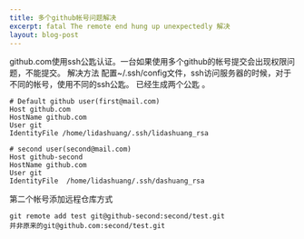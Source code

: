 ```yaml
---
title: 多个github帐号问题解决
excerpt: fatal The remote end hung up unexpectedly 解决 
layout: blog-post
---
```


github.com使用ssh公匙认证。一台如果使用多个github的帐号提交会出现权限问题，不能提交。
解决方法 
配置~/.ssh/config文件，ssh访问服务器的时候，对于不同的帐号，使用不同的ssh公匙。
已经生成两个公匙 。

    # Default github user(first@mail.com)
    Host github.com
    HostName github.com
    User git
    IdentityFile /home/lidashuang/.ssh/lidashuang_rsa

    # second user(second@mail.com)
    Host github-second
    HostName github.com
    User git
    IdentityFile  /home/lidashuang/.ssh/dashuang_rsa

第二个帐号添加远程仓库方式

	git remote add test git@github-second:second/test.git 
	并非原来的git@github.com:second/test.git


